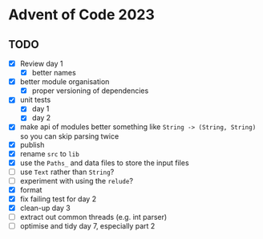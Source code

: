 # Advent of Code 2023

## TODO

- [x] Review day 1
    - [x] better names
- [x] better module organisation
    - [x] proper versioning of dependencies
- [x] unit tests
    - [x] day 1
    - [x] day 2
- [x] make api of modules better something like `String -> (String, String)` so you can skip parsing twice
- [x] publish
- [x] rename `src` to `lib`
- [x] use the `Paths_` and data files to store the input files
- [ ] use `Text` rather than `String`?
- [ ] experiment with using the `relude`?
- [x] format
- [x] fix failing test for day 2
- [x] clean-up day 3
- [ ] extract out common threads (e.g. int parser)
- [ ] optimise and tidy day 7, especially part 2
